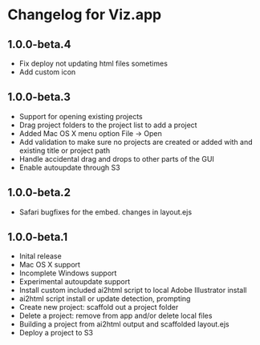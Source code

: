 # Changelog for Viz.app

## 1.0.0-beta.4

* Fix deploy not updating html files sometimes
* Add custom icon

## 1.0.0-beta.3

* Support for opening existing projects
* Drag project folders to the project list to add a project
* Added Mac OS X menu option File -> Open
* Add validation to make sure no projects are created or added with and existing
  title or project path
* Handle accidental drag and drops to other parts of the GUI
* Enable autoupdate through S3

## 1.0.0-beta.2

* Safari bugfixes for the embed. changes in layout.ejs

## 1.0.0-beta.1

* Inital release
* Mac OS X support
* Incomplete Windows support
* Experimental autoupdate support
* Install custom included ai2html script to local Adobe Illustrator install
* ai2html script install or update detection, prompting
* Create new project: scaffold out a project folder
* Delete a project: remove from app and/or delete local files
* Building a project from ai2html output and scaffolded layout.ejs
* Deploy a project to S3
